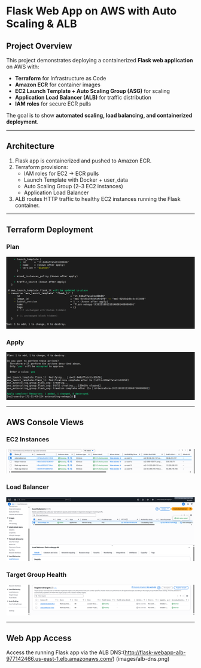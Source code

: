 # Flask Web App on AWS with Auto Scaling & ALB

## Project Overview
This project demonstrates deploying a containerized **Flask web application** on AWS with:
- **Terraform** for Infrastructure as Code
- **Amazon ECR** for container images
- **EC2 Launch Template + Auto Scaling Group (ASG)** for scaling
- **Application Load Balancer (ALB)** for traffic distribution
- **IAM roles** for secure ECR pulls

The goal is to show **automated scaling, load balancing, and containerized deployment**.

---

## Architecture
1. Flask app is containerized and pushed to Amazon ECR.
2. Terraform provisions:
   - IAM roles for EC2 → ECR pulls
   - Launch Template with Docker + user_data
   - Auto Scaling Group (2–3 EC2 instances)
   - Application Load Balancer
3. ALB routes HTTP traffic to healthy EC2 instances running the Flask container.

---

## Terraform Deployment

### Plan
![Terraform Plan](images/terraform-plan.png)

### Apply
![Terraform Apply](images/terraform-apply.png)

---

## AWS Console Views

### EC2 Instances
![EC2 Instances](images/aws-instances.png)

### Load Balancer
![ALB Screenshot](images/alb.png)

### Target Group Health
![Target Group Health](images/target-groups.png)

---

## Web App Access
Access the running Flask app via the ALB DNS:(http://flask-webapp-alb-977142466.us-east-1.elb.amazonaws.com/)
(images/alb-dns.png)

